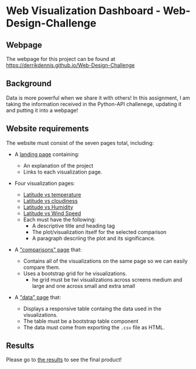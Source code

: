 # Web Visualization Dashboard - Web-Design-Challenge


## Webpage

The webpage for this project can be found at <https://derrikdennis.github.io/Web-Design-Challenge>

## Background

Data is more powerful when we share it with others!  In this assignment, I am taking the information received in the Python-API challenege, updating it and putting it into a webpage!


## Website requirements

The website must consist of the seven pages total, including:

* A [landing page](https://derrikdennis.github.io/Web-Design-Challenge) containing:
  * An explanation of the project
  * Links to each visualization page.

* Four visualization pages:
  * [Latitude vs temperature](#latitude-vs-temp)
  * [Latitude vs cloudiness](#latitiude-vs-cloud)
  * [Latitude vs Humidity](#latitude-vs-humid)
  * [Latitude vs Wind Speed](#latitude-vs-wind)
  * Each must have the following:
    * A descriptive title and heading tag
    * The plot/visualization itself for the selected comparison
    * A paragraph descriing the plot and its significance.

* A ["comparisons" page](#comparisons-page) that:
  * Contains all of the visualizations on the same page so we can easily compare them.
  * Uses a bootstrap grid for he visualizations.
    * he grid must be twi visualizations across screens medium and large and one across small and extra small


* A ["data" page](#data-page) that:
  * Displays a responsive table containg the data used in the visualizations.
  * The table must be a bootstrap table component
  * The data must come from exporting the `.csv` file as HTML.


## Results

Please go to [the results](https://derrikdennis.github.io/Web-Design-Challenge) to see the final product!
